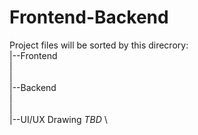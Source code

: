 # Frontend-Backend
Project files will be sorted by this direcrory: \
|--Frontend \
| \
| \
|--Backend \
| \
| \
|--UI/UX Drawing *TBD* \

